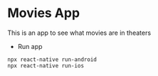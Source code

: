 # Movies App

This is an app to see what movies are in theaters

- Run app

```
npx react-native run-android
npx react-native run-ios
```
